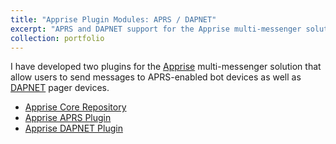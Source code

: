 ```yaml
---
title: "Apprise Plugin Modules: APRS / DAPNET"
excerpt: "APRS and DAPNET support for the Apprise multi-messenger solution<br/><img src='/images/apprise-program-image.jpg'>"
collection: portfolio
---
```


I have developed two plugins for the [Apprise](https://github.com/caronc/apprise) multi-messenger solution that allow users to send messages to APRS-enabled bot devices as well as [DAPNET](https://hampager.de) pager devices.

- [Apprise Core Repository](https://github.com/caronc/apprise)
- [Apprise APRS Plugin](https://github.com/caronc/apprise/wiki/Notify_aprs)
- [Apprise DAPNET Plugin](https://github.com/caronc/apprise/wiki/Notify_dapnet)
